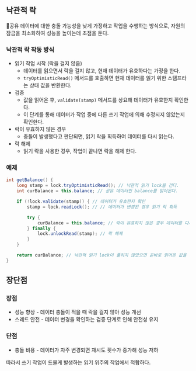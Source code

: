 ## 낙관적 락
공유 데이터에 대한 충돌 가능성을 낮게 가정하고 작업을 수행하는 방식으로, 자원의 잠금을 최소화하여 성능을 높이는데 초점을 둔다.

### 낙관적 락 작동 방식
- 읽기 작업 시작 (락을 걸지 않음)
	- 데이터를 읽으면서 락을 걸지 않고, 현재 데이터가 유효하다는 가정을 한다.
	- `tryOptimisticRead()` 메서드를 호출하면 현재 데이터를 읽기 위한 스탬프라는 상태 값을 반환한다.
- 검증
	- 값을 읽어온 후, `validate(stamp)` 메서드를 상요해 데이터가 유효한지 확인한다.
	- 이 단계를 통해 데이터가 작업 중에 다른 쓰기 작업에 의해 수정되지 않았는지 확인한다.
- 락이 유효하지 않은 경우
	- 충돌이 발생했다고 판단되면, 읽기 락을 획득하여 데이터를 다시 읽는다.
- 락 해제
	- 읽기 락을 사용한 경우, 작업이 끝나면 락을 해제 한다.

### 예제
```java
int getBalance() {
    long stamp = lock.tryOptimisticRead(); // 낙관적 읽기 lock을 건다.
    int curBalance = this.balance; // 공유 데이터인 balance를 읽어온다.

    if (!lock.validate(stamp)) { // 데이터가 유효한지 확인
        stamp = lock.readLock(); // // 데이터가 변경된 경우 읽기 락 획득

        try {
            curBalance = this.balance; // 락이 유효하지 않은 경우 데이터를 다시 읽음
        } finally {
            lock.unlockRead(stamp); // 락 해제
        }
    }

    return curBalance; // 낙관적 읽기 lock이 풀리지 않았으면 곧바로 읽어온 값을 반환
}
```

## 장단점
### 장점
- 성능 향상 - 데이터 충돌이 적을 때 락을 걸지 않아 성능 개선
- 스레드 안전 - 데이터 변경을 확인하는 검증 단계로 인해 안전성 유지
### 단점
- 충돌 비용 - 데이터가 자주 변경되면 재시도 횟수가 증가해 성능 저하

따라서 쓰기 작업이 드물게 발생하는 읽기 위주의 작업에서 적합하다.